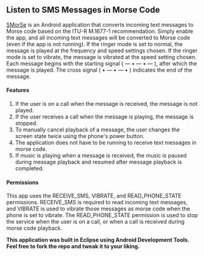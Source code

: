 ## Listen to SMS Messages in Morse Code

[SMorSe](https://play.google.com/store/apps/details?id=com.jacobmdavidson.smsmorsecode) is an Android application that converts incoming text messages to Morse code based on the ITU-R M.1677-1 recommendation. Simply enable the app, and all incoming text messages will be converted to Morse code (even if the app is not running). If the ringer mode is set to normal, the message is played at the frequency and speed settings chosen. If the ringer mode is set to vibrate, the message is vibrated at the speed setting chosen. Each message begins with the starting signal ( — • — • — ), after which the message is played. The cross signal ( • — • — • ) indicates the end of the message.

#### Features

1. If the user is on a call when the message is received, the message is not played.
2. If the user receives a call when the message is playing, the message is stopped.
3. To manually cancel playback of a message, the user changes the screen state twice using the phone's power button.
4. The application does not have to be running to receive text messages in morse code.
5. If music is playing when a message is received, the music is paused during message playback and resumed after message playback is completed.

#### Permissions

This app uses the RECEIVE_SMS, VIBRATE, and READ_PHONE_STATE permissions. RECEIVE_SMS is required to read incoming text messages, and VIBRATE is used to vibrate those messages as morse code when the phone is set to vibrate. The READ_PHONE_STATE permission is used to stop the service when the user is on a call, or when a call is received during morse code playback.

**This application was built in Eclipse using Android Development Tools. Feel free to fork the repo and tweak it to your liking.**
